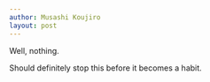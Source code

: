 ```yaml
---
author: Musashi Koujiro
layout: post
---
```


Well, nothing. 

Should definitely stop this before it becomes a habit.
